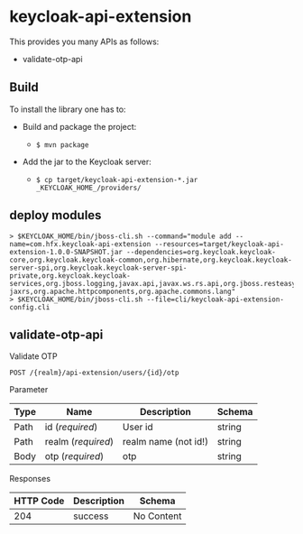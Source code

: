 # keycloak-api-extension

This provides you many APIs as follows:

- validate-otp-api

## Build

To install the library one has to:

* Build and package the project:
  * `$ mvn package`

* Add the jar to the Keycloak server:
  * `$ cp target/keycloak-api-extension-*.jar _KEYCLOAK_HOME_/providers/`

## deploy modules

```
> $KEYCLOAK_HOME/bin/jboss-cli.sh --command="module add --name=com.hfx.keycloak-api-extension --resources=target/keycloak-api-extension-1.0.0-SNAPSHOT.jar --dependencies=org.keycloak.keycloak-core,org.keycloak.keycloak-common,org.hibernate,org.keycloak.keycloak-server-spi,org.keycloak.keycloak-server-spi-private,org.keycloak.keycloak-services,org.jboss.logging,javax.api,javax.ws.rs.api,org.jboss.resteasy.resteasy-jaxrs,org.apache.httpcomponents,org.apache.commons.lang"
> $KEYCLOAK_HOME/bin/jboss-cli.sh --file=cli/keycloak-api-extension-config.cli
```

## validate-otp-api

Validate OTP

`POST /{realm}/api-extension/users/{id}/otp`

Parameter

| Type | Name | Description | Schema |
|---|---|---|---|
| Path | id (_required_) | User id | string |
| Path | realm (_required_) | realm name (not id!) | string |
| Body | otp (_required_) | otp | string |

Responses

| HTTP Code | Description | Schema |
|---|---|---|
| 204 | success | No Content |

